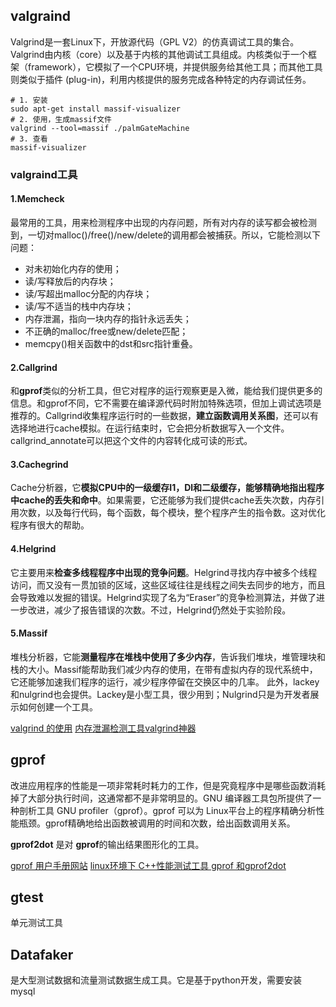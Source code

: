 ## valgraind
Valgrind是一套Linux下，开放源代码（GPL V2）的仿真调试工具的集合。Valgrind由内核（core）以及基于内核的其他调试工具组成。内核类似于一个框架（framework），它模拟了一个CPU环境，并提供服务给其他工具；而其他工具则类似于插件 (plug-in)，利用内核提供的服务完成各种特定的内存调试任务。
```shell
# 1. 安装
sudo apt-get install massif-visualizer
# 2. 使用，生成massif文件
valgrind --tool=massif ./palmGateMachine
# 3. 查看
massif-visualizer
```
### valgraind工具
#### 1.Memcheck
最常用的工具，用来检测程序中出现的内存问题，所有对内存的读写都会被检测到，一切对malloc()/free()/new/delete的调用都会被捕获。所以，它能检测以下问题：
- 对未初始化内存的使用；
- 读/写释放后的内存块；
- 读/写超出malloc分配的内存块；
- 读/写不适当的栈中内存块；
- 内存泄漏，指向一块内存的指针永远丢失；
- 不正确的malloc/free或new/delete匹配；
- memcpy()相关函数中的dst和src指针重叠。

#### 2.Callgrind
和**gprof**类似的分析工具，但它对程序的运行观察更是入微，能给我们提供更多的信息。和gprof不同，它不需要在编译源代码时附加特殊选项，但加上调试选项是推荐的。Callgrind收集程序运行时的一些数据，**建立函数调用关系图**，还可以有选择地进行cache模拟。在运行结束时，它会把分析数据写入一个文件。callgrind_annotate可以把这个文件的内容转化成可读的形式。

#### 3.Cachegrind
Cache分析器，它**模拟CPU中的一级缓存I1，Dl和二级缓存，能够精确地指出程序中cache的丢失和命中**。如果需要，它还能够为我们提供cache丢失次数，内存引用次数，以及每行代码，每个函数，每个模块，整个程序产生的指令数。这对优化程序有很大的帮助。

#### 4.Helgrind
它主要用来**检查多线程程序中出现的竞争问题**。Helgrind寻找内存中被多个线程访问，而又没有一贯加锁的区域，这些区域往往是线程之间失去同步的地方，而且会导致难以发掘的错误。Helgrind实现了名为“Eraser”的竞争检测算法，并做了进一步改进，减少了报告错误的次数。不过，Helgrind仍然处于实验阶段。
#### 5.Massif
堆栈分析器，它能**测量程序在堆栈中使用了多少内存**，告诉我们堆块，堆管理块和栈的大小。Massif能帮助我们减少内存的使用，在带有虚拟内存的现代系统中，它还能够加速我们程序的运行，减少程序停留在交换区中的几率。
此外，lackey和nulgrind也会提供。Lackey是小型工具，很少用到；Nulgrind只是为开发者展示如何创建一个工具。

[valgrind 的使用](https://www.jianshu.com/p/5a31d9aa1be2)
[内存泄漏检测工具valgrind神器](https://zhuanlan.zhihu.com/p/75416381)

## gprof 
改进应用程序的性能是一项非常耗时耗力的工作，但是究竟程序中是哪些函数消耗掉了大部分执行时间，这通常都不是非常明显的。GNU 编译器工具包所提供了一种剖析工具 GNU profiler（gprof）。gprof 可以为 Linux平台上的程序精确分析性能瓶颈。gprof精确地给出函数被调用的时间和次数，给出函数调用关系。

**gprof2dot** 是对 **gprof**的输出结果图形化的工具。

[gprof 用户手册网站](http://sourceware.org/binutils/docs-2.17/gprof/index.html)
[linux环境下 C++性能测试工具 gprof 和gprof2dot ](https://www.cnblogs.com/xuxm2007/archive/2012/02/28/2372057.html)

## gtest
单元测试工具

## Datafaker
是大型测试数据和流量测试数据生成工具。它是基于python开发，需要安装mysql